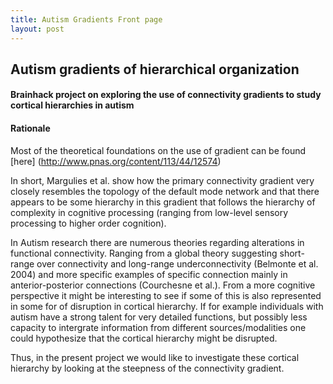 ```yaml
---
title: Autism Gradients Front page
layout: post
---
```


## Autism gradients of hierarchical organization

#### Brainhack project on exploring the use of connectivity gradients to study cortical hierarchies in autism

#### Rationale
Most of the theoretical foundations on the use of gradient can be found [here] (http://www.pnas.org/content/113/44/12574) 

In short, Margulies et al. show how the primary connectivity gradient very closely resembles the topology of the default mode network and that there appears to be some hierarchy in this gradient that follows the hierarchy of complexity in cognitive processing (ranging from low-level sensory processing to higher order cognition).

In Autism research there are numerous theories regarding alterations in functional connectivity. Ranging from a global theory suggesting short-range over connectivity and long-range underconnectivity (Belmonte et al. 2004) and more specific examples of specific connection mainly in anterior-posterior connections (Courchesne et al.). From a more cognitive perspective it might be interesting to see if some of this is also represented in some for of disruption in cortical hierarchy. If for example individuals with autism have a strong talent for very detailed functions, but possibly less capacity to intergrate information from different sources/modalities one could hypothesize that the cortical hierarchy might be disrupted.

Thus, in the present project we would like to investigate these cortical hierarchy by looking at the steepness of the connectivity gradient. 
